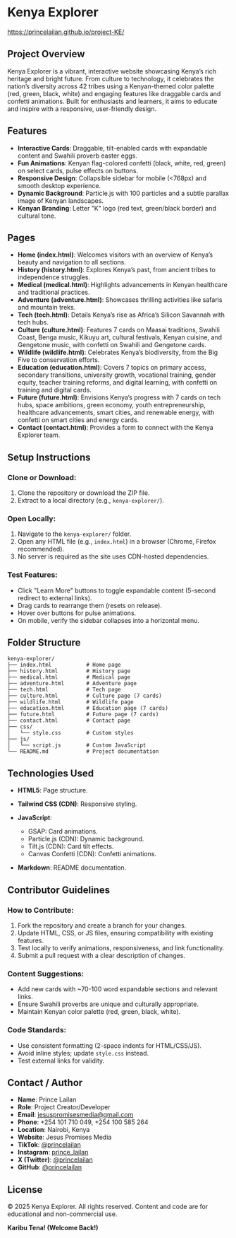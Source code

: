 # Kenya Explorer

https://princelailan.github.io/project-KE/

## Project Overview

Kenya Explorer is a vibrant, interactive website showcasing Kenya’s rich heritage and bright future. From culture to technology, it celebrates the nation’s diversity across 42 tribes using a Kenyan-themed color palette (red, green, black, white) and engaging features like draggable cards and confetti animations. Built for enthusiasts and learners, it aims to educate and inspire with a responsive, user-friendly design.

## Features

* **Interactive Cards**: Draggable, tilt-enabled cards with expandable content and Swahili proverb easter eggs.
* **Fun Animations**: Kenyan flag-colored confetti (black, white, red, green) on select cards, pulse effects on buttons.
* **Responsive Design**: Collapsible sidebar for mobile (<768px) and smooth desktop experience.
* **Dynamic Background**: Particle.js with 100 particles and a subtle parallax image of Kenyan landscapes.
* **Kenyan Branding**: Letter "K" logo (red text, green/black border) and cultural tone.

## Pages

* **Home (index.html)**: Welcomes visitors with an overview of Kenya’s beauty and navigation to all sections.
* **History (history.html)**: Explores Kenya’s past, from ancient tribes to independence struggles.
* **Medical (medical.html)**: Highlights advancements in Kenyan healthcare and traditional practices.
* **Adventure (adventure.html)**: Showcases thrilling activities like safaris and mountain treks.
* **Tech (tech.html)**: Details Kenya’s rise as Africa’s Silicon Savannah with tech hubs.
* **Culture (culture.html)**: Features 7 cards on Maasai traditions, Swahili Coast, Benga music, Kikuyu art, cultural festivals, Kenyan cuisine, and Gengetone music, with confetti on Swahili and Gengetone cards.
* **Wildlife (wildlife.html)**: Celebrates Kenya’s biodiversity, from the Big Five to conservation efforts.
* **Education (education.html)**: Covers 7 topics on primary access, secondary transitions, university growth, vocational training, gender equity, teacher training reforms, and digital learning, with confetti on training and digital cards.
* **Future (future.html)**: Envisions Kenya’s progress with 7 cards on tech hubs, space ambitions, green economy, youth entrepreneurship, healthcare advancements, smart cities, and renewable energy, with confetti on smart cities and energy cards.
* **Contact (contact.html)**: Provides a form to connect with the Kenya Explorer team.

## Setup Instructions

### Clone or Download:

1. Clone the repository or download the ZIP file.
2. Extract to a local directory (e.g., `kenya-explorer/`).

### Open Locally:

1. Navigate to the `kenya-explorer/` folder.
2. Open any HTML file (e.g., `index.html`) in a browser (Chrome, Firefox recommended).
3. No server is required as the site uses CDN-hosted dependencies.

### Test Features:

* Click "Learn More" buttons to toggle expandable content (5-second redirect to external links).
* Drag cards to rearrange them (resets on release).
* Hover over buttons for pulse animations.
* On mobile, verify the sidebar collapses into a horizontal menu.

## Folder Structure

```
kenya-explorer/
├── index.html           # Home page
├── history.html         # History page
├── medical.html         # Medical page
├── adventure.html       # Adventure page
├── tech.html            # Tech page
├── culture.html         # Culture page (7 cards)
├── wildlife.html        # Wildlife page
├── education.html       # Education page (7 cards)
├── future.html          # Future page (7 cards)
├── contact.html         # Contact page
├── css/
│   └── style.css        # Custom styles
├── js/
│   └── script.js        # Custom JavaScript
└── README.md            # Project documentation
```

## Technologies Used

* **HTML5**: Page structure.
* **Tailwind CSS (CDN)**: Responsive styling.
* **JavaScript**:

  * GSAP: Card animations.
  * Particle.js (CDN): Dynamic background.
  * Tilt.js (CDN): Card tilt effects.
  * Canvas Confetti (CDN): Confetti animations.
* **Markdown**: README documentation.

## Contributor Guidelines

### How to Contribute:

1. Fork the repository and create a branch for your changes.
2. Update HTML, CSS, or JS files, ensuring compatibility with existing features.
3. Test locally to verify animations, responsiveness, and link functionality.
4. Submit a pull request with a clear description of changes.

### Content Suggestions:

* Add new cards with \~70-100 word expandable sections and relevant links.
* Ensure Swahili proverbs are unique and culturally appropriate.
* Maintain Kenyan color palette (red, green, black, white).

### Code Standards:

* Use consistent formatting (2-space indents for HTML/CSS/JS).
* Avoid inline styles; update `style.css` instead.
* Test external links for validity.

## Contact / Author

* **Name**: Prince Lailan
* **Role**: Project Creator/Developer
* **Email**: [jesuspromisesmedia@gmail.com](mailto:jesuspromisesmedia@gmail.com)
* **Phone**: +254 101 710 049, +254 100 585 264
* **Location**: Nairobi, Kenya
* **Website**: Jesus Promises Media
* **TikTok**: [@princelailan](https://tiktok.com/@princelailan)
* **Instagram**: [prince\_lailan](https://instagram.com/prince_lailan)
* **X (Twitter)**: [@princelailan](https://twitter.com/princelailan)
* **GitHub**: [@princelailan](https://github.com/princelailan)

## License

© 2025 Kenya Explorer. All rights reserved. Content and code are for educational and non-commercial use.

**Karibu Tena! (Welcome Back!)**
